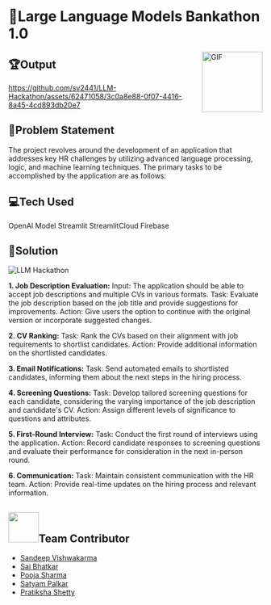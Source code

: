 # 🏁Large Language Models Bankathon 1.0 
<img align="right" alt="GIF" height="120px" src="https://media.giphy.com/media/du3J3cXyzhj75IOgvA/giphy.gif" />

## 🏆Output


https://github.com/sv2441/LLM-Hackathon/assets/62471058/3c0a8e88-0f07-4416-8a45-4cd893db20e7



## 📜Problem Statement
The project revolves around the development of an application that addresses key HR challenges by utilizing advanced language processing, logic, and machine learning techniques. The primary tasks to be accomplished by the application are as follows:

## 💻Tech Used 

OpenAI Model
Streamlit
StreamlitCloud
Firebase

## 🎯Solution
![LLM Hackathon](https://github.com/sv2441/LLM-Hackathon/assets/62471058/44dfac13-5fde-4a8c-8dd4-ef055f96f857)


**1. Job Description Evaluation:**
Input: The application should be able to accept job descriptions and multiple CVs in various formats.
Task: Evaluate the job description based on the job title and provide suggestions for improvements.
Action: Give users the option to continue with the original version or incorporate suggested changes.

**2. CV Ranking:**
Task: Rank the CVs based on their alignment with job requirements to shortlist candidates.
Action: Provide additional information on the shortlisted candidates.

**3. Email Notifications:**
Task: Send automated emails to shortlisted candidates, informing them about the next steps in the hiring process.

**4. Screening Questions:**
Task: Develop tailored screening questions for each candidate, considering the varying importance of the job description and candidate's CV.
Action: Assign different levels of significance to questions and attributes.

**5. First-Round Interview:**
Task: Conduct the first round of interviews using the application.
Action: Record candidate responses to screening questions and evaluate their performance for consideration in the next in-person round.

**6. Communication:**
Task: Maintain consistent communication with the HR team.
Action: Provide real-time updates on the hiring process and relevant information.

## <img src="https://media.giphy.com/media/LnQjpWaON8nhr21vNW/giphy.gif" width="60">Team Contributor
- [Sandeep Vishwakarma](sandeepvishwakarma.in)
- [Sai Bhatkar](https://github.com/saibhatkar) 
- [Pooja Sharma](https://github.com/Poojasharma1301)
- [Satyam Palkar](https://github.com/SatyamPalkar)
- [Pratiksha Shetty](https://github.com/Shetty04)
